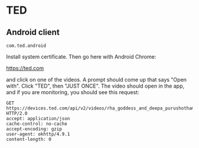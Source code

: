 # TED

## Android client

~~~
com.ted.android
~~~

Install system certificate. Then go here with Android Chrome:

https://ted.com

and click on one of the videos. A prompt should come up that says "Open with".
Click "TED", then "JUST ONCE". The video should open in the app, and if you are
monitoring, you should see this request:

~~~
GET https://devices.ted.com/api/v2/videos/rha_goddess_and_deepa_purushothaman_4_ways_to_redefine_power_at_work_to_include_women_of_color/react_native_v2.json HTTP/2.0
accept: application/json
cache-control: no-cache
accept-encoding: gzip
user-agent: okhttp/4.9.1
content-length: 0
~~~
